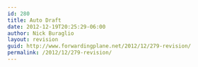 ```yaml
---
id: 280
title: Auto Draft
date: 2012-12-19T20:25:29-06:00
author: Nick Buraglio
layout: revision
guid: http://www.forwardingplane.net/2012/12/279-revision/
permalink: /2012/12/279-revision/
---
```

